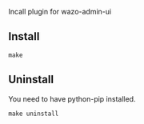 Incall plugin for wazo-admin-ui

Install
-------

    make

Uninstall
---------

You need to have python-pip installed.

    make uninstall

